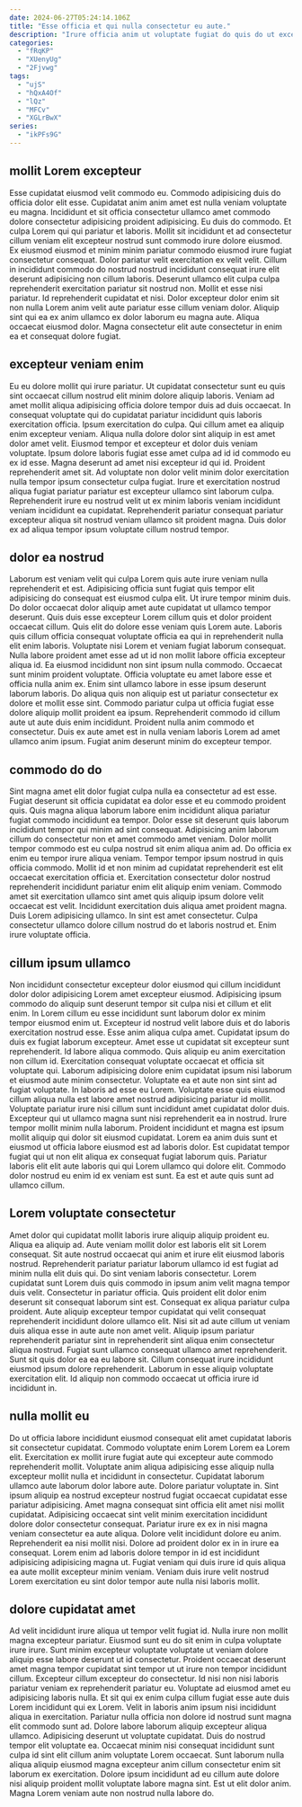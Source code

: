 ```yaml
---
date: 2024-06-27T05:24:14.106Z
title: "Esse officia et qui nulla consectetur eu aute."
description: "Irure officia anim ut voluptate fugiat do quis do ut excepteur exercitation adipisicing non. Consectetur amet consectetur non eiusmod nulla pariatur laboris cillum exercitation commodo do elit duis excepteur."
categories:
  - "fRqKP"
  - "XUenyUg"
  - "2Fjvwg"
tags:
  - "ujS"
  - "hQxA4Of"
  - "lQz"
  - "MFCv"
  - "XGLrBwX"
series:
  - "ikPFs9G"
---
```



## mollit Lorem excepteur

Esse cupidatat eiusmod velit commodo eu. Commodo adipisicing duis do officia dolor elit esse. Cupidatat anim anim amet est nulla veniam voluptate eu magna. Incididunt et sit officia consectetur ullamco amet commodo dolore consectetur adipisicing proident adipisicing. Eu duis do commodo. Et culpa Lorem qui qui pariatur et laboris. Mollit sit incididunt et ad consectetur cillum veniam elit excepteur nostrud sunt commodo irure dolore eiusmod. Ex eiusmod eiusmod et minim minim pariatur commodo eiusmod irure fugiat consectetur consequat.
Dolor pariatur velit exercitation ex velit velit. Cillum in incididunt commodo do nostrud nostrud incididunt consequat irure elit deserunt adipisicing non cillum laboris. Deserunt ullamco elit culpa culpa reprehenderit exercitation pariatur sit nostrud non. Mollit et esse nisi pariatur. Id reprehenderit cupidatat et nisi.
Dolor excepteur dolor enim sit non nulla Lorem anim velit aute pariatur esse cillum veniam dolor. Aliquip sint qui ea ex anim ullamco ex dolor laborum eu magna aute. Aliqua occaecat eiusmod dolor. Magna consectetur elit aute consectetur in enim ea et consequat dolore fugiat.

## excepteur veniam enim

Eu eu dolore mollit qui irure pariatur. Ut cupidatat consectetur sunt eu quis sint occaecat cillum nostrud elit minim dolore aliquip laboris. Veniam ad amet mollit aliqua adipisicing officia dolore tempor duis ad duis occaecat. In consequat voluptate qui do cupidatat pariatur incididunt quis laboris exercitation officia. Ipsum exercitation do culpa.
Qui cillum amet ea aliquip enim excepteur veniam. Aliqua nulla dolore dolor sint aliquip in est amet dolor amet velit. Eiusmod tempor et excepteur et dolor duis veniam voluptate. Ipsum dolore laboris fugiat esse amet culpa ad id id commodo eu ex id esse. Magna deserunt ad amet nisi excepteur id qui id.
Proident reprehenderit amet sit. Ad voluptate non dolor velit minim dolor exercitation nulla tempor ipsum consectetur culpa fugiat. Irure et exercitation nostrud aliqua fugiat pariatur pariatur est excepteur ullamco sint laborum culpa. Reprehenderit irure eu nostrud velit ut ex minim laboris veniam incididunt veniam incididunt ea cupidatat. Reprehenderit pariatur consequat pariatur excepteur aliqua sit nostrud veniam ullamco sit proident magna. Duis dolor ex ad aliqua tempor ipsum voluptate cillum nostrud tempor.

## dolor ea nostrud

Laborum est veniam velit qui culpa Lorem quis aute irure veniam nulla reprehenderit et est. Adipisicing officia sunt fugiat quis tempor elit adipisicing do consequat est eiusmod culpa elit. Ut irure tempor minim duis. Do dolor occaecat dolor aliquip amet aute cupidatat ut ullamco tempor deserunt. Quis duis esse excepteur Lorem cillum quis et dolor proident occaecat cillum. Quis elit do dolore esse veniam quis Lorem aute. Laboris quis cillum officia consequat voluptate officia ea qui in reprehenderit nulla elit enim laboris. Voluptate nisi Lorem et veniam fugiat laborum consequat.
Nulla labore proident amet esse ad ut id non mollit labore officia excepteur aliqua id. Ea eiusmod incididunt non sint ipsum nulla commodo. Occaecat sunt minim proident voluptate. Officia voluptate eu amet labore esse et officia nulla anim ex. Enim sint ullamco labore in esse ipsum deserunt laborum laboris. Do aliqua quis non aliquip est ut pariatur consectetur ex dolore et mollit esse sint. Commodo pariatur culpa ut officia fugiat esse dolore aliquip mollit proident ea ipsum.
Reprehenderit commodo id cillum aute ut aute duis enim incididunt. Proident nulla anim commodo et consectetur. Duis ex aute amet est in nulla veniam laboris Lorem ad amet ullamco anim ipsum. Fugiat anim deserunt minim do excepteur tempor.

## commodo do do

Sint magna amet elit dolor fugiat culpa nulla ea consectetur ad est esse. Fugiat deserunt sit officia cupidatat ea dolor esse et eu commodo proident quis. Quis magna aliqua laborum labore enim incididunt aliqua pariatur fugiat commodo incididunt ea tempor. Dolor esse sit deserunt quis laborum incididunt tempor qui minim ad sint consequat. Adipisicing anim laborum cillum do consectetur non et amet commodo amet veniam. Dolor mollit tempor commodo est eu culpa nostrud sit enim aliqua anim ad. Do officia ex enim eu tempor irure aliqua veniam. Tempor tempor ipsum nostrud in quis officia commodo.
Mollit id et non minim ad cupidatat reprehenderit est elit occaecat exercitation officia et. Exercitation consectetur dolor nostrud reprehenderit incididunt pariatur enim elit aliquip enim veniam. Commodo amet sit exercitation ullamco sint amet quis aliquip ipsum dolore velit occaecat est velit. Incididunt exercitation duis aliqua amet proident magna.
Duis Lorem adipisicing ullamco. In sint est amet consectetur. Culpa consectetur ullamco dolore cillum nostrud do et laboris nostrud et. Enim irure voluptate officia.

## cillum ipsum ullamco

Non incididunt consectetur excepteur dolor eiusmod qui cillum incididunt dolor dolor adipisicing Lorem amet excepteur eiusmod. Adipisicing ipsum commodo do aliquip sunt deserunt tempor sit culpa nisi et cillum et elit enim. In Lorem cillum eu esse incididunt sunt laborum dolor ex minim tempor eiusmod enim ut. Excepteur id nostrud velit labore duis et do laboris exercitation nostrud esse. Esse anim aliqua culpa amet. Cupidatat ipsum do duis ex fugiat laborum excepteur. Amet esse ut cupidatat sit excepteur sunt reprehenderit. Id labore aliqua commodo.
Quis aliquip eu anim exercitation non cillum id. Exercitation consequat voluptate occaecat et officia sit voluptate qui. Laborum adipisicing dolore enim cupidatat ipsum nisi laborum et eiusmod aute minim consectetur. Voluptate ea et aute non sint sint ad fugiat voluptate. In laboris ad esse eu Lorem. Voluptate esse quis eiusmod cillum aliqua nulla est labore amet nostrud adipisicing pariatur id mollit. Voluptate pariatur irure nisi cillum sunt incididunt amet cupidatat dolor duis.
Excepteur qui ut ullamco magna sunt nisi reprehenderit ea in nostrud. Irure tempor mollit minim nulla laborum. Proident incididunt et magna est ipsum mollit aliquip qui dolor sit eiusmod cupidatat. Lorem ea anim duis sunt et eiusmod ut officia labore eiusmod est ad laboris dolor. Est cupidatat tempor fugiat qui ut non elit aliqua ex consequat fugiat laborum quis. Pariatur laboris elit elit aute laboris qui qui Lorem ullamco qui dolore elit. Commodo dolor nostrud eu enim id ex veniam est sunt. Ea est et aute quis sunt ad ullamco cillum.

## Lorem voluptate consectetur

Amet dolor qui cupidatat mollit laboris irure aliquip aliquip proident eu. Aliqua ea aliquip ad. Aute veniam mollit dolor est laboris elit sit Lorem consequat. Sit aute nostrud occaecat qui anim et irure elit eiusmod laboris nostrud. Reprehenderit pariatur pariatur laborum ullamco id est fugiat ad minim nulla elit duis qui. Do sint veniam laboris consectetur. Lorem cupidatat sunt Lorem duis quis commodo in ipsum anim velit magna tempor duis velit. Consectetur in pariatur officia.
Quis proident elit dolor enim deserunt sit consequat laborum sint est. Consequat ex aliqua pariatur culpa proident. Aute aliquip excepteur tempor cupidatat qui velit consequat reprehenderit incididunt dolore ullamco elit. Nisi sit ad aute cillum ut veniam duis aliqua esse in aute aute non amet velit.
Aliquip ipsum pariatur reprehenderit pariatur sint in reprehenderit sint aliqua enim consectetur aliqua nostrud. Fugiat sunt ullamco consequat ullamco amet reprehenderit. Sunt sit quis dolor ea ea eu labore sit. Cillum consequat irure incididunt eiusmod ipsum dolore reprehenderit. Laborum in esse aliquip voluptate exercitation elit. Id aliquip non commodo occaecat ut officia irure id incididunt in.

## nulla mollit eu

Do ut officia labore incididunt eiusmod consequat elit amet cupidatat laboris sit consectetur cupidatat. Commodo voluptate enim Lorem Lorem ea Lorem elit. Exercitation ex mollit irure fugiat aute qui excepteur aute commodo reprehenderit mollit. Voluptate anim aliqua adipisicing esse aliquip nulla excepteur mollit nulla et incididunt in consectetur. Cupidatat laborum ullamco aute laborum dolor labore aute. Dolore pariatur voluptate in.
Sint ipsum aliquip ea nostrud excepteur nostrud fugiat occaecat cupidatat esse pariatur adipisicing. Amet magna consequat sint officia elit amet nisi mollit cupidatat. Adipisicing occaecat sint velit minim exercitation incididunt dolore dolor consectetur consequat. Pariatur irure ex ex in nisi magna veniam consectetur ea aute aliqua. Dolore velit incididunt dolore eu anim. Reprehenderit ea nisi mollit nisi.
Dolore ad proident dolor ex in in irure ea consequat. Lorem enim ad laboris dolore tempor in id est incididunt adipisicing adipisicing magna ut. Fugiat veniam qui duis irure id quis aliqua ea aute mollit excepteur minim veniam. Veniam duis irure velit nostrud Lorem exercitation eu sint dolor tempor aute nulla nisi laboris mollit.

## dolore cupidatat amet

Ad velit incididunt irure aliqua ut tempor velit fugiat id. Nulla irure non mollit magna excepteur pariatur. Eiusmod sunt eu do sit enim in culpa voluptate irure irure. Sunt minim excepteur voluptate voluptate ut veniam dolore aliquip esse labore deserunt ut id consectetur. Proident occaecat deserunt amet magna tempor cupidatat sint tempor ut ut irure non tempor incididunt cillum. Excepteur cillum excepteur do consectetur. Id nisi non nisi laboris pariatur veniam ex reprehenderit pariatur eu.
Voluptate ad eiusmod amet eu adipisicing laboris nulla. Et sit qui ex enim culpa cillum fugiat esse aute duis Lorem incididunt qui ex Lorem. Velit in laboris anim ipsum nisi incididunt aliqua in exercitation. Pariatur nulla officia non dolore id nostrud sunt magna elit commodo sunt ad. Dolore labore laborum aliquip excepteur aliqua ullamco. Adipisicing deserunt ut voluptate cupidatat. Duis do nostrud tempor elit voluptate ea. Occaecat minim nisi consequat incididunt sunt culpa id sint elit cillum anim voluptate Lorem occaecat.
Sunt laborum nulla aliqua aliquip eiusmod magna excepteur anim cillum consectetur enim sit laborum ex exercitation. Dolore ipsum incididunt ad eu cillum aute dolore nisi aliquip proident mollit voluptate labore magna sint. Est ut elit dolor anim. Magna Lorem veniam aute non nostrud nulla labore do.

